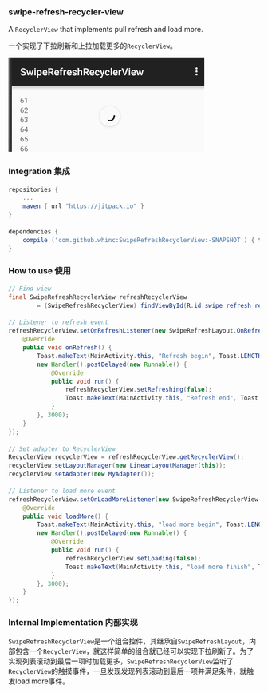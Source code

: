 ### swipe-refresh-recycler-view

A `RecyclerView` that implements pull refresh and load more. 

一个实现了下拉刷新和上拉加载更多的`RecyclerView`。

![screenshot](./screenshot.gif)

### Integration 集成

```groovy
repositories {
    ...
    maven { url "https://jitpack.io" }
}

dependencies {
    compile ('com.github.whinc:SwipeRefreshRecyclerView:-SNAPSHOT') { transitive = false }
}
```

### How to use 使用

```java
// Find view
final SwipeRefreshRecyclerView refreshRecyclerView
        = (SwipeRefreshRecyclerView) findViewById(R.id.swipe_refresh_recycler_view);

// Listener to refresh event
refreshRecyclerView.setOnRefreshListener(new SwipeRefreshLayout.OnRefreshListener() {
    @Override
    public void onRefresh() {
        Toast.makeText(MainActivity.this, "Refresh begin", Toast.LENGTH_SHORT).show();
        new Handler().postDelayed(new Runnable() {
            @Override
            public void run() {
                refreshRecyclerView.setRefreshing(false);
                Toast.makeText(MainActivity.this, "Refresh end", Toast.LENGTH_SHORT).show();
            }
        }, 3000);
    }
});

// Set adapter to RecyclerView
RecyclerView recyclerView = refreshRecyclerView.getRecyclerView();
recyclerView.setLayoutManager(new LinearLayoutManager(this));
recyclerView.setAdapter(new MyAdapter());

// Listener to load more event
refreshRecyclerView.setOnLoadMoreListener(new SwipeRefreshRecyclerView.OnLoadMoreListener() {
    @Override
    public void loadMore() {
        Toast.makeText(MainActivity.this, "load more begin", Toast.LENGTH_SHORT).show();
        new Handler().postDelayed(new Runnable() {
            @Override
            public void run() {
                refreshRecyclerView.setLoading(false);
                Toast.makeText(MainActivity.this, "load more finish", Toast.LENGTH_SHORT).show();
            }
        }, 3000);
    }
});
```

### Internal Implementation 内部实现

`SwipeRefreshRecyclerView`是一个组合控件，其继承自`SwipeRefreshLayout`，内部包含一个`RecyclerView`，就这样简单的组合就已经可以实现下拉刷新了。为了实现列表滚动到最后一项时加载更多，`SwipeRefreshRecyclerView`监听了`RecyclerView`的触摸事件，一旦发现发现列表滚动到最后一项并满足条件，就触发load more事件。

